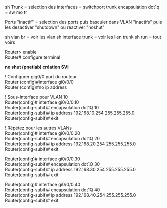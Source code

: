 sh
Trunk = selection des interfaces = switchport trunk encapsulation dot1q = sw mo tr

Ports "inactif" = selection des ports puis basculer dans VLAN "inactifs" puis les desactiver "shutdown" ou réactiver "noshut" 

sh vlan br = voir les vlan
sh interface trunk = voir les lien trunk
sh run = tout voirs

Router> enable  
Router# configure terminal  
 

**no shut (pnetlab) création SVI**
  
! Configurer gig0/0 port du routeur  
Router (config)#interface gi0/0/0  
Router (config)#no ip address  
  
  
! Sous-interface pour VLAN 10  
Router(config)# interface gi0/0/0.10  
Router(config-subif)# encapsulation dot1Q 10  
Router(config-subif)# ip address 192.168.10.254 255.255.255.0  
Router(config-subif)# exit  
  
! Répétez pour les autres VLANs  
Router(config)# interface gi0/0/0.20  
Router(config-subif)# encapsulation dot1Q 20  
Router(config-subif)# ip address 192.168.20.254 255.255.255.0  
Router(config-subif)# exit  
  
Router(config)# interface gi0/0/0.30  
Router(config-subif)# encapsulation dot1Q 30  
Router(config-subif)# ip address 192.168.30.254 255.255.255.0  
Router(config-subif)# exit  
  
Router(config)# interface gi0/0/0.40  
Router(config-subif)# encapsulation dot1Q 40  
Router(config-subif)# ip address 192.168.40.254 255.255.255.0  
Router(config-subif)# exit

